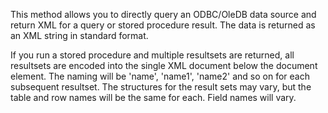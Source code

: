 ﻿This method allows you to directly query an ODBC/OleDB data source and return XML for a query or stored procedure result. The data is returned as an XML string in standard format.

If you run a stored procedure and multiple resultsets are returned, all resultsets are encoded into the single XML document below the document element. The naming will be 'name', 'name1', 'name2' and so on for each subsequent resultset. The structures for the result sets may vary, but the table and row names will be the same for each. Field names will vary.